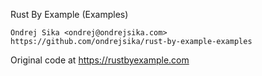 Rust By Example (Examples)

    Ondrej Sika <ondrej@ondrejsika.com>
    https://github.com/ondrejsika/rust-by-example-examples

Original code at <https://rustbyexample.com>
